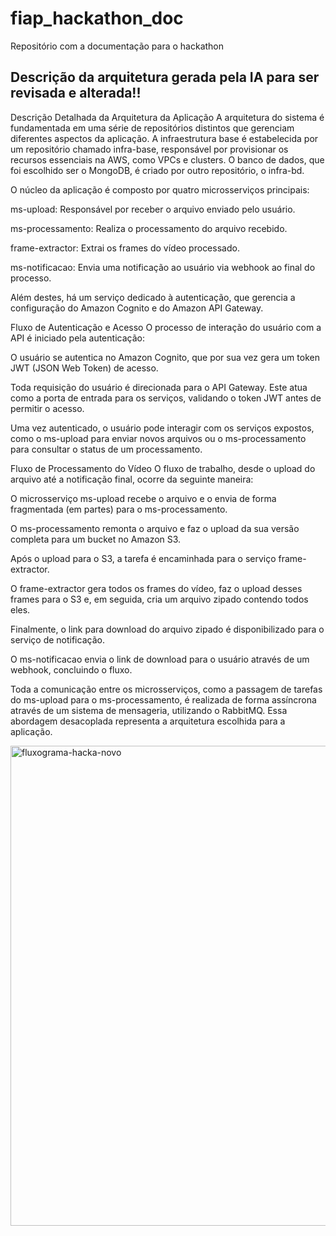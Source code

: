 # fiap_hackathon_doc
Repositório com a documentação para o hackathon

## Descrição da arquitetura gerada pela IA para ser revisada e alterada!!

Descrição Detalhada da Arquitetura da Aplicação
A arquitetura do sistema é fundamentada em uma série de repositórios distintos que gerenciam diferentes aspectos da aplicação. A infraestrutura base é estabelecida por um repositório chamado infra-base, responsável por provisionar os recursos essenciais na AWS, como VPCs e clusters. O banco de dados, que foi escolhido ser o MongoDB, é criado por outro repositório, o infra-bd.

O núcleo da aplicação é composto por quatro microsserviços principais:

ms-upload: Responsável por receber o arquivo enviado pelo usuário.

ms-processamento: Realiza o processamento do arquivo recebido.

frame-extractor: Extrai os frames do vídeo processado.

ms-notificacao: Envia uma notificação ao usuário via webhook ao final do processo.

Além destes, há um serviço dedicado à autenticação, que gerencia a configuração do Amazon Cognito e do Amazon API Gateway.

Fluxo de Autenticação e Acesso
O processo de interação do usuário com a API é iniciado pela autenticação:

O usuário se autentica no Amazon Cognito, que por sua vez gera um token JWT (JSON Web Token) de acesso.

Toda requisição do usuário é direcionada para o API Gateway. Este atua como a porta de entrada para os serviços, validando o token JWT antes de permitir o acesso.

Uma vez autenticado, o usuário pode interagir com os serviços expostos, como o ms-upload para enviar novos arquivos ou o ms-processamento para consultar o status de um processamento.

Fluxo de Processamento do Vídeo
O fluxo de trabalho, desde o upload do arquivo até a notificação final, ocorre da seguinte maneira:

O microsserviço ms-upload recebe o arquivo e o envia de forma fragmentada (em partes) para o ms-processamento.

O ms-processamento remonta o arquivo e faz o upload da sua versão completa para um bucket no Amazon S3.

Após o upload para o S3, a tarefa é encaminhada para o serviço frame-extractor.

O frame-extractor gera todos os frames do vídeo, faz o upload desses frames para o S3 e, em seguida, cria um arquivo zipado contendo todos eles.

Finalmente, o link para download do arquivo zipado é disponibilizado para o serviço de notificação.

O ms-notificacao envia o link de download para o usuário através de um webhook, concluindo o fluxo.

Toda a comunicação entre os microsserviços, como a passagem de tarefas do ms-upload para o ms-processamento, é realizada de forma assíncrona através de um sistema de mensageria, utilizando o RabbitMQ. Essa abordagem desacoplada representa a arquitetura escolhida para a aplicação.

<img width="1024" height="768" alt="fluxograma-hacka-novo" src="https://github.com/user-attachments/assets/ca263541-9260-4998-85a5-fbc9856b3d7c" />


